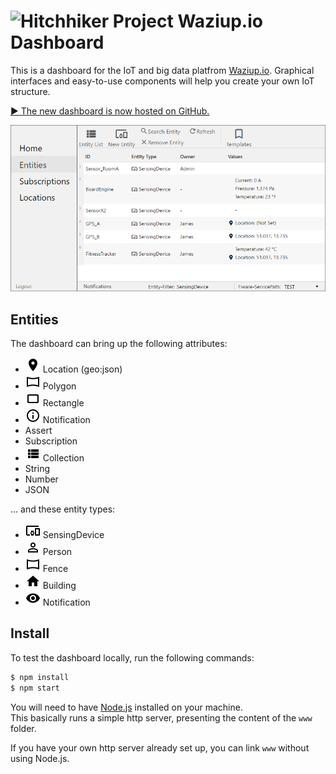 # ![Hitchhiker Project](https://raw.githubusercontent.com/j-forster/Waziup-Dashboard/master/www/favicon.ico) Waziup.io Dashboard

This is a dashboard for the IoT and big data platfrom [Waziup.io](http://www.waziup.io/).
Graphical interfaces and easy-to-use components will help you create your own IoT structure.

[▶ The new dashboard is now hosted on GitHub.](https://j-forster.github.io/Waziup-Dashboard/www/index.html)

[![Waziup Dashboard](https://raw.githubusercontent.com/j-forster/Waziup-Dashboard/master/asset/dashboard.png)](https://j-forster.github.io/Waziup-Dashboard/www/index.html)


## Entities
The dashboard can bring up the following attributes:

* ![Attribute Location](https://raw.githubusercontent.com/j-forster/Waziup-Dashboard/master/asset/location.png) Location (geo:json)
* ![Attribute Polygon](https://raw.githubusercontent.com/j-forster/Waziup-Dashboard/master/asset/polygon.png) Polygon
* ![Attribute Rectangle](https://raw.githubusercontent.com/j-forster/Waziup-Dashboard/master/asset/rectangle.png) Rectangle
* ![Attribute Assert](https://raw.githubusercontent.com/j-forster/Waziup-Dashboard/master/asset/notification.png) Notification
* Assert
* Subscription
* ![Attribute Collection](https://raw.githubusercontent.com/j-forster/Waziup-Dashboard/master/asset/collection.png) Collection
* String
* Number
* JSON

... and these entity types:

* ![Entity SensingDevice](https://raw.githubusercontent.com/j-forster/Waziup-Dashboard/master/asset/sensingdevice.png) SensingDevice
* ![Entity Person](https://raw.githubusercontent.com/j-forster/Waziup-Dashboard/master/asset/person.png) Person
* ![Entity Fence](https://raw.githubusercontent.com/j-forster/Waziup-Dashboard/master/asset/fence.png) Fence
* ![Entity Building](https://raw.githubusercontent.com/j-forster/Waziup-Dashboard/master/asset/building.png) Building
* ![Entity Notification](https://raw.githubusercontent.com/j-forster/Waziup-Dashboard/master/asset/notification_entity.png) Notification

## Install

To test the dashboard locally, run the following commands:
```bash
$ npm install
$ npm start
```
You will need to have [Node.js](https://nodejs.org/en/) installed on your machine.<br>
This basically runs a simple http server, presenting the content of the `www` folder.

If you have your own http server already set up, you can link `www` without using Node.js.